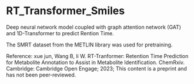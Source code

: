 # RT_Transformer_Smiles
Deep neural network model coupled with graph attention network (GAT) and 1D-Transformer to predict Rention Time.

The SMRT dataset from the METLIN library was used for pretraining.

Reference: 
xue jun, Wang B, li W. RT-Tranformer: Retention Time Prediction
for Metabolite Annotation to Assist in
Metabolite Identification. ChemRxiv. Cambridge: Cambridge Open Engage; 2023;  This content is a preprint and has not been peer-reviewed.
